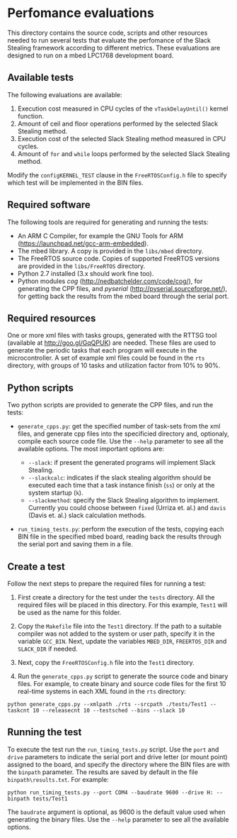 # Perfomance evaluations

This directory contains the source code, scripts and other resources needed to run several tests that evaluate the perfomance of the Slack Stealing framework according to different metrics. These evaluations are designed to run on a mbed LPC1768 development board.

## Available tests

The following evaluations are available:

1. Execution cost measured in CPU cycles of the `vTaskDelayUntil()` kernel function.
2. Amount of ceil and floor operations performed by the selected Slack Stealing method.
3. Execution cost of the selected Slack Stealing method measured in CPU cycles.
4. Amount of `for` and `while` loops performed by the selected Slack Stealing method.

Modify the `configKERNEL_TEST` clause in the `FreeRTOSConfig.h` file to specify which test will be implemented in the BIN files.

## Required software

The following tools are required for generating and running the tests:
* An ARM C Compiler, for example the GNU Tools for ARM (https://launchpad.net/gcc-arm-embedded).
* The mbed library. A copy is provided in the `libs/mbed` directory.
* The FreeRTOS source code. Copies of supported FreeRTOS versions are provided in the `libs/FreeRTOS` directory.
* Python 2.7 installed (3.x should work fine too).
* Python modules *cog* (http://nedbatchelder.com/code/cog/), for generating the CPP files, and *pyserial* (http://pyserial.sourceforge.net/), for getting back the results from the mbed board through the serial port.

## Required resources

One or more xml files with tasks groups, generated with the RTTSG tool (available at http://goo.gl/GqQPUK) are needed. These files are used to generate the periodic tasks that each program will execute in the microcontroller. A set of example xml files could be found in the `rts` directory, with groups of 10 tasks and utilization factor from 10% to 90%.

## Python scripts

Two python scripts are provided to generate the CPP files, and run the tests:

* `generate_cpps.py`: get the specified number of task-sets from the xml files, and generate cpp files into the specificied directory and, optionaly, compile each source code file. Use the `--help` parameter to see all the available options. The most important options are:
  * `--slack`: if present the generated programs will implement Slack Stealing.
  * `--slackcalc`: indicates if the slack stealing algorithm should be executed each time that a task instance finish (`ss`) or only at the system startup (`k`).
  * `--slackmethod`: specify the Slack Stealing algorithm to implement. Currently you could choose between `fixed` (Urriza et. al.) and `davis` (Davis et. al.) slack calculation methods. 

* `run_timing_tests.py`: perform the execution of the tests, copying each BIN file in the specified mbed board, reading back the results through the serial port and saving them in a file.

## Create a test

Follow the next steps to prepare the required files for running a test:

1. First create a directory for the test under the `tests` directory. All the required files will be placed in this directory. For this example, `Test1` will be used as the name for this folder.

2. Copy the `Makefile` file into the `Test1` directory. If the path to a suitable compiler was not added to the system or user path, specify it in the variable `GCC_BIN`. Next, update the variables `MBED_DIR`, `FREERTOS_DIR` and `SLACK_DIR` if needed.

3. Next, copy the `FreeRTOSConfig.h` file into the `Test1` directory.

4. Run the `generate_cpps.py` script to generate the source code and binary files. For example, to create binary and source code files for the first 10 real-time systems in each XML found in the `rts` directory:
```
python generate_cpps.py --xmlpath ./rts --srcpath ./tests/Test1 --taskcnt 10 --releasecnt 10 --testsched --bins --slack 10
```

## Running the test

To execute the test run the `run_timing_tests.py` script. Use the `port` and `drive` parameters to indicate the serial port and drive letter (or mount point) assigned to the board, and specify the directory where the BIN files are with the `binpath` parameter. The results are saved by default in the file `binpath\results.txt`. For example:
```
python run_timing_tests.py --port COM4 --baudrate 9600 --drive H: --binpath tests/Test1
```
The `baudrate` argument is optional, as 9600 is the default value used when generating the binary files. Use the `--help` parameter to see all the available options.


